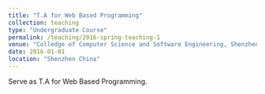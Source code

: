 ```yaml
---
title: "T.A for Web Based Programming"
collection: teaching
type: "Undergraduate Course"
permalink: /teaching/2016-spring-teaching-1
venue: "Colledge of Computer Science and Software Engineering, Shenzhen University"
date: 2016-01-01
location: "Shenzhen China"
---
```


Serve as T.A for Web Based Programming.
